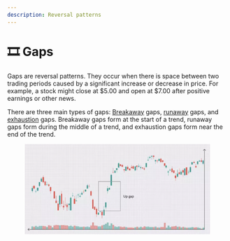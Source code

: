 ```yaml
---
description: Reversal patterns
---
```


# 🎞 Gaps

Gaps are reversal patterns. They occur when there is space between two trading periods caused by a significant increase or decrease in price. For example, a stock might close at $5.00 and open at $7.00 after positive earnings or other news.

There are three main types of gaps: [Breakaway](https://www.investopedia.com/terms/b/breakawaygap.asp) gaps, [runaway](https://www.investopedia.com/terms/r/runawaygap.asp) gaps, and [exhaustion](https://www.investopedia.com/terms/e/exhaustiongap.asp) gaps. Breakaway gaps form at the start of a trend, runaway gaps form during the middle of a trend, and exhaustion gaps form near the end of the trend.

<figure><img src="../../.gitbook/assets/image (9) (2) (1).png" alt=""><figcaption></figcaption></figure>
